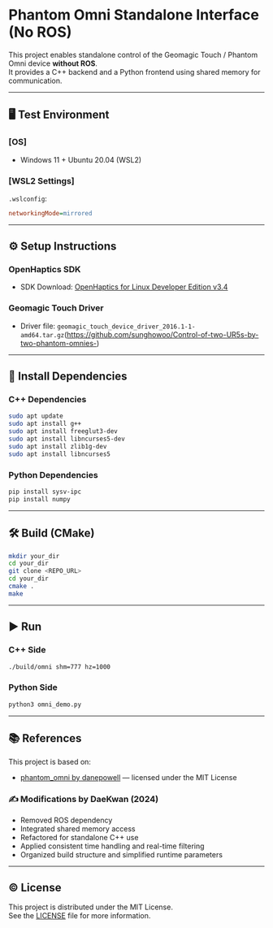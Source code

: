 # Phantom Omni Standalone Interface (No ROS)

This project enables standalone control of the Geomagic Touch / Phantom Omni device **without ROS**.  
It provides a C++ backend and a Python frontend using shared memory for communication.

---

## 🖥️ Test Environment

### [OS]
- Windows 11 + Ubuntu 20.04 (WSL2)

### [WSL2 Settings]
`.wslconfig`:
```ini
networkingMode=mirrored
```

---

## ⚙️ Setup Instructions

### OpenHaptics SDK
- SDK Download: [OpenHaptics for Linux Developer Edition v3.4](https://support.3dsystems.com/s/article/OpenHaptics-for-Linux-Developer-Edition-v34?language=en_US)

### Geomagic Touch Driver
- Driver file: `geomagic_touch_device_driver_2016.1-1-amd64.tar.gz`(https://github.com/sunghowoo/Control-of-two-UR5s-by-two-phantom-omnies-)

---

## 🧱 Install Dependencies

### C++ Dependencies

```bash
sudo apt update
sudo apt install g++
sudo apt install freeglut3-dev
sudo apt install libncurses5-dev
sudo apt install zlib1g-dev
sudo apt install libncurses5
```

### Python Dependencies

```bash
pip install sysv-ipc
pip install numpy
```

---

## 🛠️ Build (CMake)

```bash
mkdir your_dir
cd your_dir
git clone <REPO_URL>
cd your_dir
cmake .
make
```

---

## ▶️ Run

### C++ Side

```bash
./build/omni shm=777 hz=1000
```

### Python Side

```bash
python3 omni_demo.py
```

---

## 📚 References

This project is based on:

- [phantom_omni by danepowell](https://github.com/danepowell/phantom_omni) — licensed under the MIT License

### ✍️ Modifications by DaeKwan (2024)
- Removed ROS dependency
- Integrated shared memory access
- Refactored for standalone C++ use
- Applied consistent time handling and real-time filtering
- Organized build structure and simplified runtime parameters

---

## © License

This project is distributed under the MIT License.  
See the [LICENSE](./LICENSE) file for more information.